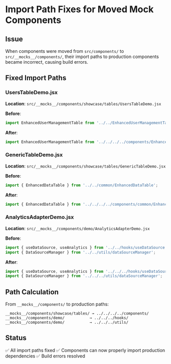 # Import Path Fixes for Moved Mock Components

## Issue
When components were moved from `src/components/` to `src/__mocks__/components/`, their import paths to production components became incorrect, causing build errors.

## Fixed Import Paths

### UsersTableDemo.jsx
**Location**: `src/__mocks__/components/showcase/tables/UsersTableDemo.jsx`

**Before**:
```jsx
import EnhancedUserManagementTable from '../../EnhancedUserManagementTable';
```

**After**:
```jsx
import EnhancedUserManagementTable from '../../../../components/EnhancedUserManagementTable';
```

### GenericTableDemo.jsx
**Location**: `src/__mocks__/components/showcase/tables/GenericTableDemo.jsx`

**Before**:
```jsx
import { EnhancedDataTable } from '../../common/EnhancedDataTable';
```

**After**:
```jsx
import { EnhancedDataTable } from '../../../../components/common/EnhancedDataTable';
```

### AnalyticsAdapterDemo.jsx
**Location**: `src/__mocks__/components/demo/AnalyticsAdapterDemo.jsx`

**Before**:
```jsx
import { useDataSource, useAnalytics } from '../../hooks/useDataSource';
import { DataSourceManager } from '../../utils/dataSourceManager';
```

**After**:
```jsx
import { useDataSource, useAnalytics } from '../../../hooks/useDataSource';
import { DataSourceManager } from '../../../utils/dataSourceManager';
```

## Path Calculation

From `__mocks__/components/` to production paths:

```
__mocks__/components/showcase/tables/ → ../../../../components/
__mocks__/components/demo/           → ../../../hooks/
__mocks__/components/demo/           → ../../../utils/
```

## Status
✅ All import paths fixed
✅ Components can now properly import production dependencies
✅ Build errors resolved
